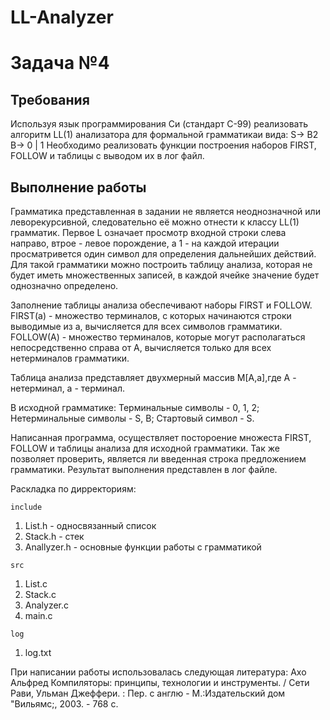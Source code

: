 ﻿# LL-Analyzer
# Задача №4
## Требования
Используя язык программирования Си (стандарт С-99) реализовать алгоритм LL(1) анализатора для формальной грамматикаи вида: 
S-> B2
B-> 0 | 1
Необходимо реализовать функции построения наборов FIRST, FOLLOW  и таблицы с выводом их в лог файл.
## Выполнение работы
Грамматика представленная в задании не является неоднозначной или леворекурсивной, следовательно её можно отнести к классу LL(1) грамматик. Первое L означает просмотр входной строки слева направо, втрое - левое порождение, а 1 - на каждой итерации просматривется один символ для определения дальнейших действий. Для такой грамматики можно построить таблицу анализа, которая не будет иметь множественных записей, в каждой ячейке значение будет однозначно определено.

Заполнение таблицы анализа обеспечивают наборы FIRST и FOLLOW. FIRST(a) - множество терминалов, с которых начинаются строки выводимые из а, вычисляется для всех символов грамматики. FOLLOW(А) - множество терминалов, которые могут располагаться непосредственно справа от А, вычисляется только для всех нетерминалов грамматики.

Таблица анализа представляет двухмерный массив M[A,a],где А - нетерминал, а - терминал.

В исходной грамматике:
Терминальные символы - 0, 1, 2;
Нетерминальные символы - S, B;
Стартовый символ - S.

Написанная программа, осуществляет постороение множеста FIRST, FOLLOW и таблицы анализа для исходной грамматики. Так же позволяет проверить, является ли введенная строка предложением грамматики. Результат выполнения представлен в лог файле.

Раскладка по дирректориям:

`include `
 1. List.h - односвязанный список
 2. Stack.h - стек
 3. Anallyzer.h - основные функции работы с грамматикой
 
`src`
 1. List.c
 2. Stack.c
 3. Analyzer.c
 4. main.c

`log`
 1. log.txt

При написании работы использовалась следующая литература:
Ахо Альфред  Компиляторы: принципы, технологии и инструменты. / Сети Рави, Ульман Джеффери. : Пер. с англю - М.:Издательский дом "Вильямс;, 2003. - 768 с.
